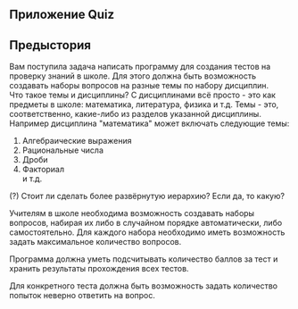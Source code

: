 Приложение Quiz
---------------

## Предыстория
Вам поступила задача написать программу для создания тестов на проверку знаний в школе. Для этого должна быть возможность создавать наборы вопросов на разные темы по набору дисциплин.  
Что такое темы и дисциплины?
С дисциплинами всё просто - это как предметы в школе: математика, литература, физика и т.д.
Темы - это, соответственно, какие-либо из разделов указанной дисциплины. Например дисциплина "математика" может включать следующие темы:
  1. Алгебраические выражения
  2. Рациональные числа
  3. Дроби
  4. Факториал  
и т.д.

(?) Стоит ли сделать более развёрнутую иерархию? Если да, то какую?

Учителям в школе необходима возможность создавать наборы вопросов, набирая их либо в случайном порядке автоматически, либо самостоятельно. Для каждого набора необходимо иметь возможность задать максимальное количество вопросов.

Программа должна уметь подсчитывать количество баллов за тест и хранить результаты прохождения всех тестов.

Для конкретного теста должна быть возможность задать количество попыток неверно ответить на вопрос.